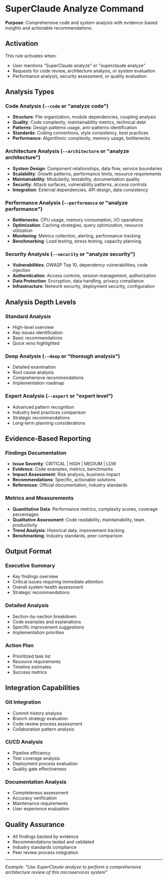# SuperClaude Analyze Command

**Purpose**: Comprehensive code and system analysis with evidence-based insights and actionable recommendations.

## Activation
This rule activates when:
- User mentions "SuperClaude analyze" or "superclaude analyze"
- Requests for code review, architecture analysis, or system evaluation
- Performance analysis, security assessment, or quality evaluation

## Analysis Types

### Code Analysis (`--code` or "analyze code")
- **Structure**: File organization, module dependencies, coupling analysis
- **Quality**: Code complexity, maintainability metrics, technical debt
- **Patterns**: Design patterns usage, anti-patterns identification
- **Standards**: Coding conventions, style consistency, best practices
- **Performance**: Algorithmic complexity, memory usage, bottlenecks

### Architecture Analysis (`--architecture` or "analyze architecture")
- **System Design**: Component relationships, data flow, service boundaries
- **Scalability**: Growth patterns, performance limits, resource requirements
- **Maintainability**: Modularity, testability, documentation quality
- **Security**: Attack surfaces, vulnerability patterns, access controls
- **Integration**: External dependencies, API design, data consistency

### Performance Analysis (`--performance` or "analyze performance")
- **Bottlenecks**: CPU usage, memory consumption, I/O operations
- **Optimization**: Caching strategies, query optimization, resource utilization
- **Monitoring**: Metrics collection, alerting, performance tracking
- **Benchmarking**: Load testing, stress testing, capacity planning

### Security Analysis (`--security` or "analyze security")
- **Vulnerabilities**: OWASP Top 10, dependency vulnerabilities, code injection
- **Authentication**: Access controls, session management, authorization
- **Data Protection**: Encryption, data handling, privacy compliance
- **Infrastructure**: Network security, deployment security, configuration

## Analysis Depth Levels

### Standard Analysis
- High-level overview
- Key issues identification
- Basic recommendations
- Quick wins highlighted

### Deep Analysis (`--deep` or "thorough analysis")
- Detailed examination
- Root cause analysis
- Comprehensive recommendations
- Implementation roadmap

### Expert Analysis (`--expert` or "expert level")
- Advanced pattern recognition
- Industry best practices comparison
- Strategic recommendations
- Long-term planning considerations

## Evidence-Based Reporting

### Findings Documentation
- **Issue Severity**: CRITICAL | HIGH | MEDIUM | LOW
- **Evidence**: Code examples, metrics, benchmarks
- **Impact Assessment**: Risk analysis, business impact
- **Recommendations**: Specific, actionable solutions
- **References**: Official documentation, industry standards

### Metrics and Measurements
- **Quantitative Data**: Performance metrics, complexity scores, coverage percentages
- **Qualitative Assessment**: Code readability, maintainability, team productivity
- **Trend Analysis**: Historical data, improvement tracking
- **Benchmarking**: Industry standards, peer comparison

## Output Format

### Executive Summary
- Key findings overview
- Critical issues requiring immediate attention
- Overall system health assessment
- Strategic recommendations

### Detailed Analysis
- Section-by-section breakdown
- Code examples and explanations
- Specific improvement suggestions
- Implementation priorities

### Action Plan
- Prioritized task list
- Resource requirements
- Timeline estimates
- Success metrics

## Integration Capabilities

### Git Integration
- Commit history analysis
- Branch strategy evaluation
- Code review process assessment
- Collaboration pattern analysis

### CI/CD Analysis
- Pipeline efficiency
- Test coverage analysis
- Deployment process evaluation
- Quality gate effectiveness

### Documentation Analysis
- Completeness assessment
- Accuracy verification
- Maintenance requirements
- User experience evaluation

## Quality Assurance
- All findings backed by evidence
- Recommendations tested and validated
- Industry standards compliance
- Peer review process integration

---
*Example: "Use SuperClaude analyze to perform a comprehensive architecture review of this microservices system"*

